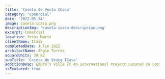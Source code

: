 ```yaml
---
title: 'Caseta de Venta ICasa'
category: 'comercial'
date: '2022-05-24'
image: caseta-icasa.png
descriptionImg: 'caseta-icasa-descripcion.png'
excerpt: Comercial
location: Jesús María
clientName: ICasa
completedDate: Julio 2022
architectName: Angie Torres
squareUnits: 30 m2
subTitle: 'Caseta de Venta ICasa'
additionDesc: Edden’s Villa Is An International Project Located In Costa Rica. It Has Various Different Levels, Whom Are Embedded Into The Unevenness Of The Terrain. This Project Seeks To Integrate Passive Strategies For Energy Saving, Such As The Inclusion Of As Much Natural Light As Possible As Well As Having Green Roofs With Lots Of Vegetation In Them. <br/> The Geometry Of This House Combines Design With Nature Into The Structure Of The House, Which Makes It Unique Amongst Other Neighboring Places.
isFeatured: true
---
```

